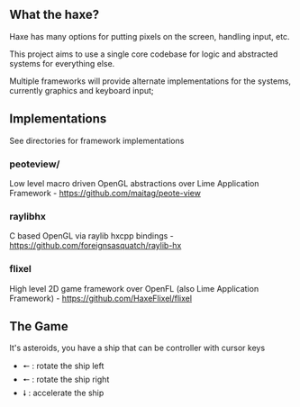 ## What the haxe?

Haxe has many options for putting pixels on the screen, handling input, etc.

This project aims to use a single core codebase for logic and abstracted systems for everything else.

Multiple frameworks will provide alternate implementations for the systems, currently graphics and keyboard input;

## Implementations

See directories for framework implementations

### peoteview/

Low level macro driven OpenGL abstractions over Lime Application Framework - https://github.com/maitag/peote-view

### raylibhx

C based OpenGL via raylib hxcpp bindings - https://github.com/foreignsasquatch/raylib-hx

### flixel

High level 2D game framework over OpenFL (also Lime Application Framework) - https://github.com/HaxeFlixel/flixel

## The Game

It's asteroids, you have a ship that can be controller with cursor keys 

 - 🠔 : rotate the ship left
 - 🠔 : rotate the ship right
 - 🠗 : accelerate the ship
